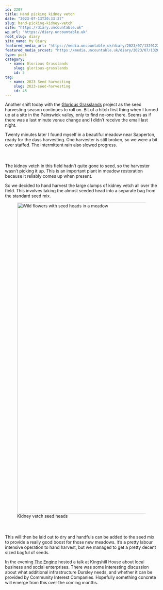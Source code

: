 ```yaml
---
id: 2207
title: Hand picking kidney vetch
date: "2023-07-13T20:33:37"
slug: hand-picking-kidney-vetch
site: "https://diary.uncountable.uk"
wp_url: "https://diary.uncountable.uk"
root_slug: diary
site_name: My Diary
featured_media_url: "https://media.uncountable.uk/diary/2023/07/13201221/IMG20230713105421.webp"
featured_media_srcset: "https://media.uncountable.uk/diary/2023/07/13201221/IMG20230713105421-300x156.webp 300w, https://media.uncountable.uk/diary/2023/07/13201221/IMG20230713105421-1024x534.webp 1024w, https://media.uncountable.uk/diary/2023/07/13201221/IMG20230713105421-150x150.webp 150w, https://media.uncountable.uk/diary/2023/07/13201221/IMG20230713105421-640x333.webp 640w, https://media.uncountable.uk/diary/2023/07/13201221/IMG20230713105421.webp 2000w"
type: post
category:
  - name: Glorious Grasslands
    slug: glorious-grasslands
    id: 5
tag:
  - name: 2023 Seed harvesting
    slug: 2023-seed-harvesting
    id: 45
---
```



<p>Another shift today with the <a href="https://www.cotswoldsaonb.org.uk/looking-after/our-grasslands-projects/glorious-cotswolds-grasslands/">Glorious Grasslands</a> project as the seed harvesting season continues to roll on.  Bit of a hitch first thing when I turned up at a site in the Painswick valley, only to find no-one there.  Seems as if there was a last minute venue change and I didn&#8217;t receive the email last night.</p>



<p>Twenty minutes later I found myself in a beautiful meadow near Sapperton, ready for the days harvesting.  One harvester is still broken, so we were a bit over staffed.  The intermittent rain also slowed progress.</p>


<style>.kb-row-layout-id2207_7ee8d7-9b > .kt-row-column-wrap{align-content:start;}:where(.kb-row-layout-id2207_7ee8d7-9b > .kt-row-column-wrap) > .wp-block-kadence-column{justify-content:start;}.kb-row-layout-id2207_7ee8d7-9b > .kt-row-column-wrap{column-gap:var(--global-kb-gap-md, 2rem);row-gap:var(--global-kb-gap-md, 2rem);padding-top:var(--global-kb-spacing-sm, 1.5rem);padding-bottom:var(--global-kb-spacing-sm, 1.5rem);grid-template-columns:repeat(2, minmax(0, 1fr));}.kb-row-layout-id2207_7ee8d7-9b > .kt-row-layout-overlay{opacity:0.30;}@media all and (max-width: 1024px){.kb-row-layout-id2207_7ee8d7-9b > .kt-row-column-wrap{grid-template-columns:repeat(2, minmax(0, 1fr));}}@media all and (max-width: 767px){.kb-row-layout-id2207_7ee8d7-9b > .kt-row-column-wrap{grid-template-columns:minmax(0, 1fr);}.kb-row-layout-id2207_7ee8d7-9b > .kt-row-column-wrap > .wp-block-kadence-column:nth-of-type(1){order:2;}.kb-row-layout-id2207_7ee8d7-9b > .kt-row-column-wrap > .wp-block-kadence-column:nth-of-type(2){order:1;}.kb-row-layout-id2207_7ee8d7-9b > .kt-row-column-wrap > .wp-block-kadence-column:nth-of-type(3){order:12;}.kb-row-layout-id2207_7ee8d7-9b > .kt-row-column-wrap > .wp-block-kadence-column:nth-of-type(4){order:11;}.kb-row-layout-id2207_7ee8d7-9b > .kt-row-column-wrap > .wp-block-kadence-column:nth-of-type(5){order:22;}.kb-row-layout-id2207_7ee8d7-9b > .kt-row-column-wrap > .wp-block-kadence-column:nth-of-type(6){order:21;}.kb-row-layout-id2207_7ee8d7-9b > .kt-row-column-wrap > .wp-block-kadence-column:nth-of-type(7){order:32;}.kb-row-layout-id2207_7ee8d7-9b > .kt-row-column-wrap > .wp-block-kadence-column:nth-of-type(8){order:31;}}</style><div class="kb-row-layout-wrap kb-row-layout-id2207_7ee8d7-9b alignnone wp-block-kadence-rowlayout"><div class="kt-row-column-wrap kt-has-2-columns kt-row-layout-equal kt-tab-layout-inherit kt-mobile-layout-row kt-row-valign-top">
<style>.kadence-column2207_b62b43-60 > .kt-inside-inner-col,.kadence-column2207_b62b43-60 > .kt-inside-inner-col:before{border-top-left-radius:0px;border-top-right-radius:0px;border-bottom-right-radius:0px;border-bottom-left-radius:0px;}.kadence-column2207_b62b43-60 > .kt-inside-inner-col{column-gap:var(--global-kb-gap-sm, 1rem);}.kadence-column2207_b62b43-60 > .kt-inside-inner-col{flex-direction:column;}.kadence-column2207_b62b43-60 > .kt-inside-inner-col > .aligncenter{width:100%;}.kadence-column2207_b62b43-60 > .kt-inside-inner-col:before{opacity:0.3;}.kadence-column2207_b62b43-60{position:relative;}@media all and (max-width: 1024px){.kadence-column2207_b62b43-60 > .kt-inside-inner-col{flex-direction:column;justify-content:center;}}@media all and (max-width: 767px){.kadence-column2207_b62b43-60 > .kt-inside-inner-col{flex-direction:column;justify-content:center;}}</style>
<div class="wp-block-kadence-column kadence-column2207_b62b43-60"><div class="kt-inside-inner-col">
<p>The kidney vetch in this field hadn&#8217;t quite gone to seed, so the harvester wasn&#8217;t picking it up.  This is an important plant in meadow restoration because it reliably comes up when present.</p>



<p>So we decided to hand harvest the large clumps of kidney vetch all over the field.  This involves taking the almost seeded head into a separate bag from the standard seed mix.</p>
</div></div>


<style>.kadence-column2207_21a689-15 > .kt-inside-inner-col,.kadence-column2207_21a689-15 > .kt-inside-inner-col:before{border-top-left-radius:0px;border-top-right-radius:0px;border-bottom-right-radius:0px;border-bottom-left-radius:0px;}.kadence-column2207_21a689-15 > .kt-inside-inner-col{column-gap:var(--global-kb-gap-sm, 1rem);}.kadence-column2207_21a689-15 > .kt-inside-inner-col{flex-direction:column;}.kadence-column2207_21a689-15 > .kt-inside-inner-col > .aligncenter{width:100%;}.kadence-column2207_21a689-15 > .kt-inside-inner-col:before{opacity:0.3;}.kadence-column2207_21a689-15{position:relative;}@media all and (max-width: 1024px){.kadence-column2207_21a689-15 > .kt-inside-inner-col{flex-direction:column;justify-content:center;}}@media all and (max-width: 767px){.kadence-column2207_21a689-15 > .kt-inside-inner-col{flex-direction:column;justify-content:center;}}</style>
<div class="wp-block-kadence-column kadence-column2207_21a689-15"><div class="kt-inside-inner-col">
<figure class="wp-block-image size-large"><img loading="lazy" decoding="async" width="999" height="1024" src="https://media.uncountable.uk/diary/2023/07/13201221/original_82cf2207-5220-4fe2-bdaa-d98f1ee9829d_IMG20230713112523-999x1024.webp" alt="Wild flowers with seed heads in a meadow" class="wp-image-2204" srcset="https://media.uncountable.uk/diary/2023/07/13201221/original_82cf2207-5220-4fe2-bdaa-d98f1ee9829d_IMG20230713112523-999x1024.webp 999w, https://media.uncountable.uk/diary/2023/07/13201221/original_82cf2207-5220-4fe2-bdaa-d98f1ee9829d_IMG20230713112523-293x300.webp 293w, https://media.uncountable.uk/diary/2023/07/13201221/original_82cf2207-5220-4fe2-bdaa-d98f1ee9829d_IMG20230713112523-624x640.webp 624w, https://media.uncountable.uk/diary/2023/07/13201221/original_82cf2207-5220-4fe2-bdaa-d98f1ee9829d_IMG20230713112523.webp 2000w" sizes="auto, (max-width: 999px) 100vw, 999px" /><figcaption class="wp-element-caption">Kidney vetch seed heads</figcaption></figure>
</div></div>

</div></div>


<p>This will then be laid out to dry and handfuls can be added to the seed mix to provide a really good boost for those new meadows.  It&#8217;s a pretty labour intensive operation to hand harvest, but we managed to get a pretty decent sized bagful of seeds.</p>



<p>In the evening <a href="https://www.theengine.org.uk/" data-type="URL" data-id="https://www.theengine.org.uk/">The Engine</a> hosted a talk at Kingshill House about local business and social enterprises.  There was some interesting discussion about what additional infrastructure Dursley needs, and whether it can be provided by Community Interest Companies.  Hopefully something concrete will emerge from this over the coming months.</p>

